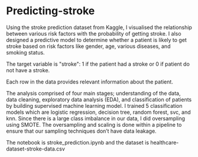 # Predicting-stroke

Using the stroke prediction dataset from Kaggle, I visualised the relationship between various risk factors with the probability of getting stroke. 
I also designed a predictive model to determine whether a patient is likely to get stroke based on risk factors like gender, age, various diseases, and smoking status.

The target variable is "stroke": 1 if the patient had a stroke or 0 if patient do not have a stroke.

Each row in the data provides relevant information about the patient.

The analysis comprised of four main stages; understanding of the data, data cleaning, exploratory data analysis (EDA), and classification of patients by building supervised machine learning model.
I trained 5 classification models which are logistic regression, decision tree, random forest, svc, and knn.
Since there is a large class imbalance in our data, I did oversampling using SMOTE. The oversampling and scaling is done within a pipeline to ensure that our sampling techniques don’t have data leakage.

The notebook is stroke_prediction.ipynb and the dataset is healthcare-dataset-stroke-data.csv
